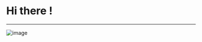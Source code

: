 # Hi there ! 

-----------------

![image](https://user-images.githubusercontent.com/68974040/148617723-23574af7-809b-4b26-88cf-b712bc486466.png)

